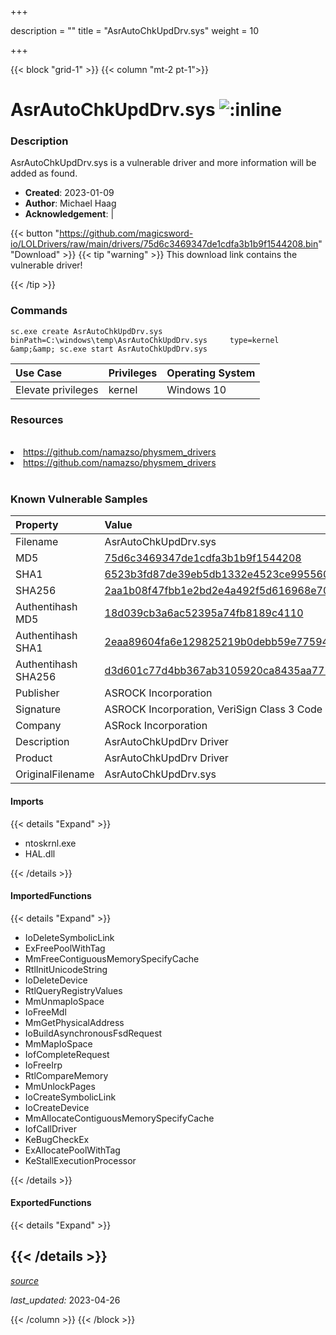 +++

description = ""
title = "AsrAutoChkUpdDrv.sys"
weight = 10

+++


{{< block "grid-1" >}}
{{< column "mt-2 pt-1">}}


# AsrAutoChkUpdDrv.sys ![:inline](/images/twitter_verified.png) 


### Description

AsrAutoChkUpdDrv.sys is a vulnerable driver and more information will be added as found.

- **Created**: 2023-01-09
- **Author**: Michael Haag
- **Acknowledgement**:  | [](https://twitter.com/)

{{< button "https://github.com/magicsword-io/LOLDrivers/raw/main/drivers/75d6c3469347de1cdfa3b1b9f1544208.bin" "Download" >}}
{{< tip "warning" >}}
This download link contains the vulnerable driver!

{{< /tip >}}

### Commands

```
sc.exe create AsrAutoChkUpdDrv.sys binPath=C:\windows\temp\AsrAutoChkUpdDrv.sys     type=kernel &amp;&amp; sc.exe start AsrAutoChkUpdDrv.sys
```

| Use Case | Privileges | Operating System | 
|:---- | ---- | ---- |
| Elevate privileges | kernel | Windows 10 |

### Resources
<br>
<li><a href=" https://github.com/namazso/physmem_drivers"> https://github.com/namazso/physmem_drivers</a></li>
<li><a href="https://github.com/namazso/physmem_drivers">https://github.com/namazso/physmem_drivers</a></li>
<br>

### Known Vulnerable Samples

| Property           | Value |
|:-------------------|:------|
| Filename           | AsrAutoChkUpdDrv.sys |
| MD5                | [75d6c3469347de1cdfa3b1b9f1544208](https://www.virustotal.com/gui/file/75d6c3469347de1cdfa3b1b9f1544208) |
| SHA1               | [6523b3fd87de39eb5db1332e4523ce99556077dc](https://www.virustotal.com/gui/file/6523b3fd87de39eb5db1332e4523ce99556077dc) |
| SHA256             | [2aa1b08f47fbb1e2bd2e4a492f5d616968e703e1359a921f62b38b8e4662f0c4](https://www.virustotal.com/gui/file/2aa1b08f47fbb1e2bd2e4a492f5d616968e703e1359a921f62b38b8e4662f0c4) |
| Authentihash MD5   | [18d039cb3a6ac52395a74fb8189c4110](https://www.virustotal.com/gui/search/authentihash%253A18d039cb3a6ac52395a74fb8189c4110) |
| Authentihash SHA1  | [2eaa89604fa6e129825219b0debb59e775949672](https://www.virustotal.com/gui/search/authentihash%253A2eaa89604fa6e129825219b0debb59e775949672) |
| Authentihash SHA256| [d3d601c77d4bb367ab3105920ca8435aa775448a49c1eda6ac6f46ee5d8709cb](https://www.virustotal.com/gui/search/authentihash%253Ad3d601c77d4bb367ab3105920ca8435aa775448a49c1eda6ac6f46ee5d8709cb) |
| Publisher         | ASROCK Incorporation |
| Signature         | ASROCK Incorporation, VeriSign Class 3 Code Signing 2010 CA, VeriSign   |
| Company           | ASRock Incorporation |
| Description       | AsrAutoChkUpdDrv Driver |
| Product           | AsrAutoChkUpdDrv Driver |
| OriginalFilename  | AsrAutoChkUpdDrv.sys |


#### Imports
{{< details "Expand" >}}
* ntoskrnl.exe
* HAL.dll

{{< /details >}}
#### ImportedFunctions
{{< details "Expand" >}}
* IoDeleteSymbolicLink
* ExFreePoolWithTag
* MmFreeContiguousMemorySpecifyCache
* RtlInitUnicodeString
* IoDeleteDevice
* RtlQueryRegistryValues
* MmUnmapIoSpace
* IoFreeMdl
* MmGetPhysicalAddress
* IoBuildAsynchronousFsdRequest
* MmMapIoSpace
* IofCompleteRequest
* IoFreeIrp
* RtlCompareMemory
* MmUnlockPages
* IoCreateSymbolicLink
* IoCreateDevice
* MmAllocateContiguousMemorySpecifyCache
* IofCallDriver
* KeBugCheckEx
* ExAllocatePoolWithTag
* KeStallExecutionProcessor

{{< /details >}}
#### ExportedFunctions
{{< details "Expand" >}}

{{< /details >}}
-----



[*source*](https://github.com/magicsword-io/LOLDrivers/tree/main/yaml/asrautochkupddrv.yaml)

*last_updated:* 2023-04-26








{{< /column >}}
{{< /block >}}
